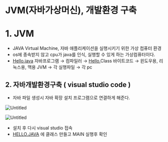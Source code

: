 # JVM(자바가상머신), 개발환경 구축

# 1. JVM

- JAVA Virtual Machine, 자바 애플리케이션을 실행시키기 위한 가상 컴퓨터 환경
- os에 종속받지 않고 cpu가 java를 인식, 실행할 수 있게 하는 가상컴퓨터이다.
- [Hello.java](http://Hello.java) 자바프로그램 → 컴파일러 → [Hello.](http://Hello.Java)Class 바이트코드 → 윈도우용, 리눅스용, 맥용 JVM → 각 실행파일 → 각 pc

## 2. 자바개발환경구축 ( visual studio code )

- 자바 파일 생성시 자바 확장 설치 프로그램으로 연결하게 해준다.

![Untitled](JVM(%E1%84%8C%E1%85%A1%E1%84%87%E1%85%A1%E1%84%80%E1%85%A1%E1%84%89%E1%85%A1%E1%86%BC%E1%84%86%E1%85%A5%E1%84%89%E1%85%B5%E1%86%AB),%20%E1%84%80%E1%85%A2%E1%84%87%E1%85%A1%E1%86%AF%E1%84%92%E1%85%AA%E1%86%AB%E1%84%80%E1%85%A7%E1%86%BC%20%E1%84%80%E1%85%AE%E1%84%8E%E1%85%AE%E1%86%A8%209d9adaef67c44add8f277ab16969a6df/Untitled.png)

![Untitled](JVM(%E1%84%8C%E1%85%A1%E1%84%87%E1%85%A1%E1%84%80%E1%85%A1%E1%84%89%E1%85%A1%E1%86%BC%E1%84%86%E1%85%A5%E1%84%89%E1%85%B5%E1%86%AB),%20%E1%84%80%E1%85%A2%E1%84%87%E1%85%A1%E1%86%AF%E1%84%92%E1%85%AA%E1%86%AB%E1%84%80%E1%85%A7%E1%86%BC%20%E1%84%80%E1%85%AE%E1%84%8E%E1%85%AE%E1%86%A8%209d9adaef67c44add8f277ab16969a6df/Untitled%201.png)

- 설치 후 다시 visual studio 접속
- [HELLO.JAVA](http://HELLO.JAVA) 에 클래스 만들고 MAIN 실행후 확인